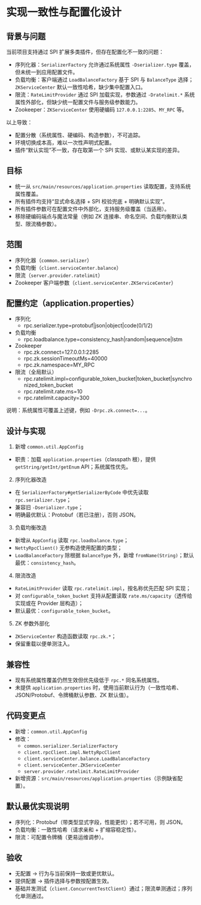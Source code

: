 # 实现一致性与配置化设计

## 背景与问题

当前项目支持通过 SPI 扩展多类插件，但存在配置化不一致的问题：
- 序列化器：`SerializerFactory` 允许通过系统属性 `-Dserializer.type` 覆盖，但未统一到应用配置文件。
- 负载均衡：客户端通过 `LoadBalanceFactory` 基于 SPI 与 `BalanceType` 选择；`ZKServiceCenter` 默认一致性哈希，缺少集中配置入口。
- 限流：`RateLimitProvider` 通过 SPI 加载实现，参数通过 `-Dratelimit.*` 系统属性外部化，但缺少统一配置文件与服务级参数能力。
- Zookeeper：`ZKServiceCenter` 使用硬编码 `127.0.0.1:2285`、`MY_RPC` 等。

以上导致：
- 配置分散（系统属性、硬编码、构造参数），不可追踪。
- 环境切换成本高，难以一次性声明式配置。
- 插件“默认实现”不一致，存在取第一个 SPI 实现、或默认某实现的差异。

## 目标
- 统一从 `src/main/resources/application.properties` 读取配置，支持系统属性覆盖。
- 所有插件均支持“显式命名选择 + SPI 校验兜底 + 明确默认实现”。
- 所有插件参数可在配置文件中外部化，支持服务级覆盖（当适用）。
- 移除硬编码端点与魔法常量（例如 ZK 连接串、命名空间、负载均衡默认类型、限流桶参数）。

## 范围
- 序列化器（`common.serializer`）
- 负载均衡（`client.serviceCenter.balance`）
- 限流（`server.provider.ratelimit`）
- Zookeeper 客户端参数（`client.serviceCenter.ZKServiceCenter`）

## 配置约定（application.properties）
- 序列化
  - rpc.serializer.type=protobuf|json|object|code(0/1/2)
- 负载均衡
  - rpc.loadbalance.type=consistency_hash|random|sequence|lstm
- Zookeeper
  - rpc.zk.connect=127.0.0.1:2285
  - rpc.zk.sessionTimeoutMs=40000
  - rpc.zk.namespace=MY_RPC
- 限流（全局默认）
  - rpc.ratelimit.impl=configurable_token_bucket|token_bucket|synchronized_token_bucket
  - rpc.ratelimit.rate.ms=10
  - rpc.ratelimit.capacity=300

说明：系统属性可覆盖上述键，例如 `-Drpc.zk.connect=...`。

## 设计与实现
1) 新增 `common.util.AppConfig`
- 职责：加载 `application.properties`（classpath 根），提供 `getString/getInt/getEnum` API；系统属性优先。

2) 序列化器改造
- 在 `SerializerFactory#getSerializerByCode` 中优先读取 `rpc.serializer.type`；
- 兼容旧 `-Dserializer.type`；
- 明确最优默认：Protobuf（若已注册），否则 JSON。

3) 负载均衡改造
- 新增从 `AppConfig` 读取 `rpc.loadbalance.type`；
- `NettyRpcClient()` 无参构造使用配置的类型；
- `LoadBalanceFactory` 除根据 `BalanceType` 外，新增 `fromName(String)`；默认最优：`consistency_hash`。

4) 限流改造
- `RateLimitProvider` 读取 `rpc.ratelimit.impl`，按名称优先匹配 SPI 实现；
- 对 `configurable_token_bucket` 支持从配置读取 `rate.ms/capacity`（透传给实现或在 Provider 层构造）；
- 默认最优：`configurable_token_bucket`。

5) ZK 参数外部化
- `ZKServiceCenter` 构造函数读取 `rpc.zk.*`；
- 保留重载以便单测注入。

## 兼容性
- 现有系统属性覆盖仍然生效但优先级低于 `rpc.*` 同名系统属性。
- 未提供 `application.properties` 时，使用当前默认行为（一致性哈希、JSON/Protobuf、令牌桶默认参数、ZK 默认值）。

## 代码变更点
- 新增：`common.util.AppConfig`
- 修改：
  - `common.serializer.SerializerFactory`
  - `client.rpcClient.impl.NettyRpcClient`
  - `client.serviceCenter.balance.LoadBalanceFactory`
  - `client.serviceCenter.ZKServiceCenter`
  - `server.provider.ratelimit.RateLimitProvider`
- 新增资源：`src/main/resources/application.properties`（示例缺省配置）。

## 默认最优实现说明
- 序列化：Protobuf（带类型显式字段，性能更优）；若不可用，则 JSON。
- 负载均衡：一致性哈希（请求亲和 + 扩缩容稳定性）。
- 限流：可配置令牌桶（更易运维调参）。

## 验收
- 无配置 → 行为与当前保持一致或更优默认。
- 提供配置 → 插件选择与参数按配置生效。
- 基础并发测试（`client.ConcurrentTestClient`）通过；限流单测通过；序列化单测通过。
